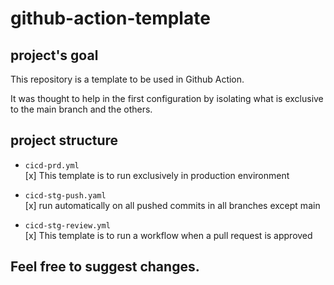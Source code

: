 # github-action-template

## project's goal

This repository is a template to be used in Github Action.

It was thought to help in the first configuration by isolating what is exclusive to the main branch and the others.

## project structure

- ```cicd-prd.yml```   
[x] This template is to run exclusively in production environment

- ```cicd-stg-push.yaml```   
[x] run automatically on all pushed commits in all branches except main

- ```cicd-stg-review.yml```   
[x] This template is to run a workflow when a pull request is approved

## Feel free to suggest changes.

